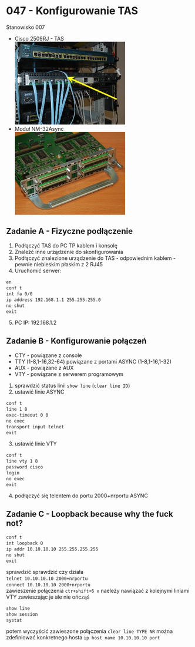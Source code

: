 # 047 - Konfigurowanie TAS
Stanowisko 007

+ Cisco 2509RJ - TAS  
![Cisco 2509RJ](047-1.jpg)
+ Moduł NM-32Async  
![Moduł NM-32Async](047-2.jpg)

## Zadanie A - Fizyczne podłączenie

1. Podłączyć TAS do PC TP kablem i konsolę
2. Znaleźć inne urządzenie do skonfigurowania
3. Podłączyć znalezione urządzenie do TAS - odpowiednim kablem - pewnie niebieskim płaskim z 2 RJ45
4. Uruchomić serwer:  
```CISCOIOS
en
conf t 
int fa 0/0
ip address 192.168.1.1 255.255.255.0
no shut 
exit
```
5. PC IP: 192.168.1.2

## Zadanie B - Konfigurowanie połączeń

+ CTY - powiązane z console
+ TTY (1-8,1-16,32-64) powiązane z portami ASYNC (1-8,1-16,1-32)
+ AUX - powiązane z AUX
+ VTY - powiązane z serwerem programowym

1. sprawdzić status linii `show line` (`clear line ID`)
2. ustawić linie ASYNC  
```CISCOIOS
conf t
line 1 8
exec-timeout 0 0
no exec
transport input telnet
exit
```
3. ustawić linie VTY  
```CISCOIOS
conf t
line vty 1 8
password cisco
login
no exec
exit
```
4. podłączyć się telentem do portu 2000+nrportu ASYNC

## Zadanie C - Loopback because why the fuck not?

```
conf t 
int loopback 0
ip addr 10.10.10.10 255.255.255.255
no shut
exit
```

sprawdzić sprawdzić czy działa  
`telnet 10.10.10.10 2000+nrportu`  
`connect 10.10.10.10 2000+nrportu`  
zawieszenie połączenia `ctr+shift+6 x`
naeleży nawiązać z kolejnymi liniami VTY zawieszając je ale nie ończąś

```
show line 
show session
systat
```

potem wyczyścić zawieszone połączenia `clear line TYPE NR`
można zdefiniować konkretnego hosta 
`ip host name 10.10.10.10 port`